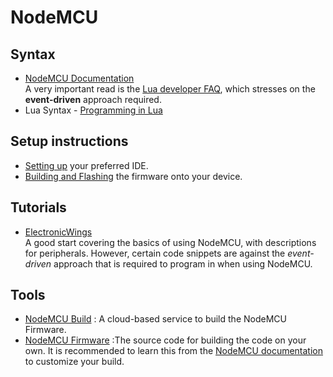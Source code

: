# NodeMCU

## Syntax
- [NodeMCU Documentation](https://nodemcu.readthedocs.io/en/master/)
  <br>  A very important read is the [Lua developer FAQ][dev-faq], which stresses on the **event-driven** approach required.
- Lua Syntax - [Programming in Lua](https://www.lua.org/pil/contents.html)

[dev-faq]:https://nodemcu.readthedocs.io/en/master/lua-developer-faq

## Setup instructions
- [Setting up](./ide.md) your preferred IDE.
- [Building and Flashing](./build-flash.md) the firmware onto your device.

## Tutorials
- [ElectronicWings](http://www.electronicwings.com/nodemcu/basics)
 <br>  A good start covering the basics of using NodeMCU, with descriptions for peripherals. However, certain code snippets are against the _event-driven_ approach that is required to program in when using NodeMCU.

## Tools
- [NodeMCU Build](https://nodemcu-build.com/) : A cloud-based service to build the NodeMCU Firmware.
- [NodeMCU Firmware][firmware] :The source code for building the code on your own. It is recommended to learn this from the [NodeMCU documentation][build-doc] to customize your build.

[firmware]:https://github.com/nodemcu/nodemcu-firmware
[build-doc]:https://nodemcu.readthedocs.io/en/master/build/
 
